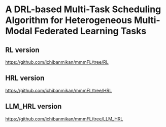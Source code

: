 # A DRL-based Multi-Task Scheduling Algorithm for Heterogeneous Multi-Modal Federated Learning Tasks
## RL version
https://github.com/ichibanmikan/mmmFL/tree/RL
## HRL version
https://github.com/ichibanmikan/mmmFL/tree/HRL
## LLM_HRL version
https://github.com/ichibanmikan/mmmFL/tree/LLM_HRL
